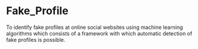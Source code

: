 # Fake_Profile
To identify fake profiles at online social websites using machine learning algorithms which consists of a framework with which automatic detection of fake profiles is possible.
